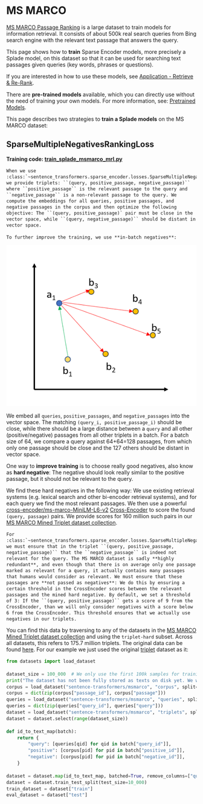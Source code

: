 # MS MARCO
[MS MARCO Passage Ranking](https://github.com/microsoft/MSMARCO-Passage-Ranking) is a large dataset to train models for information retrieval. It consists of about 500k real search queries from Bing search engine with the relevant text passage that answers the query.

This page shows how to **train** Sparse Encoder models, more precisely a Splade model, on this dataset so that it can be used for searching text passages given queries (key words, phrases or questions).

If you are interested in how to use these models, see [Application - Retrieve & Re-Rank](../../applications/retrieve_rerank/README.md).

There are **pre-trained models** available, which you can directly use without the need of training your own models. For more information, see: [Pretrained Models](../../../../docs/sparse_encoder/pretrained_models.md).


This page describes two strategies to **train a Splade models** on the MS MARCO dataset:

## SparseMultipleNegativesRankingLoss
**Training code: [train_splade_msmarco_mrl.py](train_splade_msmarco_mrl.py)**

```{eval-rst}
When we use :class:`~sentence_transformers.sparse_encoder.losses.SparseMultipleNegativesRankingLoss`, we provide triplets: ``(query, positive_passage, negative_passage)`` where ``positive_passage`` is the relevant passage to the query and ``negative_passage`` is a non-relevant passage to the query. We compute the embeddings for all queries, positive passages, and negative passages in the corpus and then optimize the following objective: The ``(query, positive_passage)` pair must be close in the vector space, while ``(query, negative_passage)`` should be distant in vector space.

To further improve the training, we use **in-batch negatives**: 
```

![MultipleNegativesRankingLoss](https://raw.githubusercontent.com/UKPLab/sentence-transformers/master/docs/img/MultipleNegativeRankingLoss.png)

We embed all `queries`, `positive_passages`, and `negative_passages` into the vector space. The matching `(query_i, positive_passage_i)` should be close, while there should be a large distance between a `query` and all other (positive/negative) passages from all other triplets in a batch. For a batch size of 64, we compare a query against 64+64=128 passages, from which only one passage should be close and the 127 others should be distant in vector space.

One way to **improve training** is to choose really good negatives, also know as **hard negative**: The negative should look really similar to the positive passage, but it should not be relevant to the query.

We find these hard negatives in the following way: We use existing retrieval systems (e.g. lexical search and other bi-encoder retrieval systems), and for each query we find the most relevant passages. We then use a powerful [cross-encoder/ms-marco-MiniLM-L6-v2](https://huggingface.co/cross-encoder/ms-marco-MiniLM-L6-v2) [Cross-Encoder](../../../cross_encoder/applications/README.md) to score the found `(query, passage)` pairs. We provide scores for 160 million such pairs in our [MS MARCO Mined Triplet dataset collection](https://huggingface.co/collections/sentence-transformers/ms-marco-mined-triplets-6644d6f1ff58c5103fe65f23).

```{eval-rst}
For :class:`~sentence_transformers.sparse_encoder.losses.SparseMultipleNegativesRankingLoss`, we must ensure that in the triplet ``(query, positive_passage, negative_passage)`` that the ``negative_passage`` is indeed not relevant for the query. The MS MARCO dataset is sadly **highly redundant**, and even though that there is on average only one passage marked as relevant for a query, it actually contains many passages that humans would consider as relevant. We must ensure that these passages are **not passed as negatives**: We do this by ensuring a certain threshold in the CrossEncoder scores between the relevant passages and the mined hard negative. By default, we set a threshold of 3: If the ``(query, positive_passage)`` gets a score of 9 from the CrossEncoder, than we will only consider negatives with a score below 6 from the CrossEncoder. This threshold ensures that we actually use negatives in our triplets.
```

You can find this data by traversing to any of the datasets in the [MS MARCO Mined Triplet dataset collection](https://huggingface.co/collections/sentence-transformers/ms-marco-mined-triplets-6644d6f1ff58c5103fe65f23) and using the ``triplet-hard`` subset. Across all datasets, this refers to 175.7 million triplets. The original data can be found [here](https://huggingface.co/datasets/sentence-transformers/msmarco-hard-negatives). For our example we just used the original [triplet](https://huggingface.co/datasets/sentence-transformers/msmarco/viewer/triplets) dataset as it:
```python
from datasets import load_dataset

dataset_size = 100_000  # We only use the first 100k samples for training
print("The dataset has not been fully stored as texts on disk yet. We will do this now.")
corpus = load_dataset("sentence-transformers/msmarco", "corpus", split="train")
corpus = dict(zip(corpus["passage_id"], corpus["passage"]))
queries = load_dataset("sentence-transformers/msmarco", "queries", split="train")
queries = dict(zip(queries["query_id"], queries["query"]))
dataset = load_dataset("sentence-transformers/msmarco", "triplets", split="train")
dataset = dataset.select(range(dataset_size))

def id_to_text_map(batch):
    return {
        "query": [queries[qid] for qid in batch["query_id"]],
        "positive": [corpus[pid] for pid in batch["positive_id"]],
        "negative": [corpus[pid] for pid in batch["negative_id"]],
    }

dataset = dataset.map(id_to_text_map, batched=True, remove_columns=["query_id", "positive_id", "negative_id"])
dataset = dataset.train_test_split(test_size=10_000)
train_dataset = dataset["train"]
eval_dataset = dataset["test"]
```